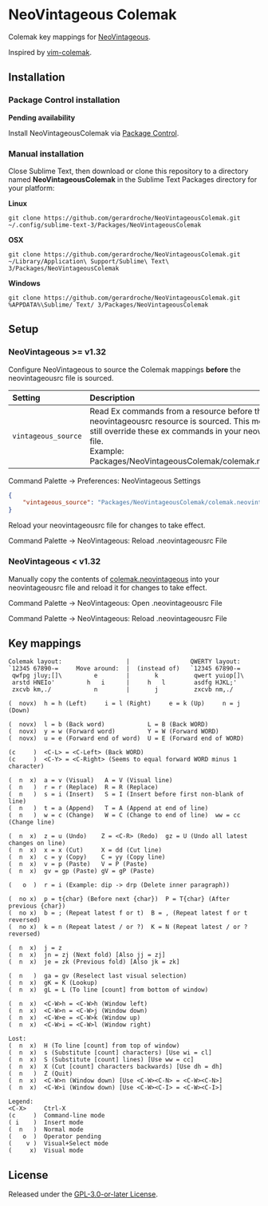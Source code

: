 # NeoVintageous Colemak

Colemak key mappings for [NeoVintageous](https://github.com/NeoVintageous/NeoVintageous).

Inspired by [vim-colemak](https://github.com/jooize/vim-colemak).

## Installation

### Package Control installation

**Pending availability**

Install NeoVintageousColemak via [Package Control](https://packagecontrol.io/packages/NeoVintageousColemak).

### Manual installation

Close Sublime Text, then download or clone this repository to a directory named **NeoVintageousColemak** in the Sublime Text Packages directory for your platform:

**Linux**

`git clone https://github.com/gerardroche/NeoVintageousColemak.git ~/.config/sublime-text-3/Packages/NeoVintageousColemak`

**OSX**

`git clone https://github.com/gerardroche/NeoVintageousColemak.git ~/Library/Application\ Support/Sublime\ Text\ 3/Packages/NeoVintageousColemak`

**Windows**

`git clone https://github.com/gerardroche/NeoVintageousColemak.git %APPDATA%\Sublime/ Text/ 3/Packages/NeoVintageousColemak`

## Setup

### NeoVintageous &gt;= v1.32

Configure NeoVintageous to source the Colemak mappings **before** the neovintageousrc file is sourced.

| Setting | Description
| :------ | :----------
| `vintageous_source` | Read Ex commands from a resource before the neovintageousrc resource is sourced. This means you can still override these ex commands in your neovintageousrc file. <br>Example: Packages/NeoVintageousColemak/colemak.neovintageous

Command Palette → Preferences: NeoVintageous Settings

```json
{
    "vintageous_source": "Packages/NeoVintageousColemak/colemak.neovintageous"
}
```

Reload your neovintageousrc file for changes to take effect.

Command Palette → NeoVintageous: Reload .neovintageousrc File

### NeoVintageous &lt; v1.32

Manually copy the contents of [colemak.neovintageous](colemak.neovintageous) into your neovintageousrc file and reload it for changes to take effect.

Command Palette → NeoVintageous: Open .neovintageousrc File

Command Palette → NeoVintageous: Reload .neovintageousrc File

## Key mappings

```
Colemak layout:                  |                 QWERTY layout:
`12345 67890-=     Move around:  |  (instead of)   `12345 67890-=
 qwfpg jluy;[]\         e        |       k          qwert yuiop[]\
 arstd HNEIo'         h   i      |     h   l        asdfg HJKL;'
 zxcvb km,./            n        |       j          zxcvb nm,./

(  novx)  h = h (Left)     i = l (Right)     e = k (Up)     n = j (Down)

(  novx)  l = b (Back word)            L = B (Back WORD)
(  novx)  y = w (Forward word)         Y = W (Forward WORD)
(  novx)  u = e (Forward end of word)  U = E (Forward end of WORD)

(c     )  <C-L> = <C-Left> (Back WORD)
(c     )  <C-Y> = <C-Right> (Seems to equal forward WORD minus 1 character)

(  n  x)  a = v (Visual)   A = V (Visual line)
(  n   )  r = r (Replace)  R = R (Replace)
(  n   )  s = i (Insert)   S = I (Insert before first non-blank of line)
(  n   )  t = a (Append)   T = A (Append at end of line)
(  n   )  w = c (Change)   W = C (Change to end of line)  ww = cc (Change line)

(  n  x)  z = u (Undo)    Z = <C-R> (Redo)  gz = U (Undo all latest changes on line)
(  n  x)  x = x (Cut)     X = dd (Cut line)
(  n  x)  c = y (Copy)    C = yy (Copy line)
(  n  x)  v = p (Paste)   V = P (Paste)
(  n  x)  gv = gp (Paste) gV = gP (Paste)

(   o  )  r = i (Example: dip -> drp (Delete inner paragraph))

(  no x)  p = t{char} (Before next {char})  P = T{char} (After previous {char})
(  no x)  b = ; (Repeat latest f or t)  B = , (Repeat latest f or t reversed)
(  no x)  k = n (Repeat latest / or ?)  K = N (Repeat latest / or ? reversed)

(  n  x)  j = z
(  n  x)  jn = zj (Next fold) [Also jj = zj]
(  n  x)  je = zk (Previous fold) [Also jk = zk]

(  n   )  ga = gv (Reselect last visual selection)
(  n  x)  gK = K (Lookup)
(  n  x)  gL = L (To line [count] from bottom of window)

(  n  x)  <C-W>h = <C-W>h (Window left)
(  n  x)  <C-W>n = <C-W>j (Window down)
(  n  x)  <C-W>e = <C-W>k (Window up)
(  n  x)  <C-W>i = <C-W>l (Window right)

Lost:
(  n  x)  H (To line [count] from top of window)
(  n  x)  s (Substitute [count] characters) [Use wi = cl]
(  n  x)  S (Substitute [count] lines) [Use ww = cc]
(  n  x)  X (Cut [count] characters backwards) [Use dh = dh]
(  n   )  Z (Quit)
(  n  x)  <C-W>n (Window down) [Use <C-W><C-N> = <C-W><C-N>]
(  n  x)  <C-W>i (Window down) [Use <C-W><C-I> = <C-W><C-I>]

Legend:
<C-X>     Ctrl-X
(c     )  Command-line mode
( i    )  Insert mode
(  n   )  Normal mode
(   o  )  Operator pending
(    v )  Visual+Select mode
(     x)  Visual mode
```

## License

Released under the [GPL-3.0-or-later License](LICENSE).
